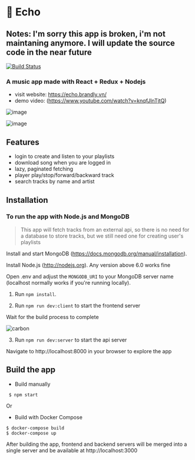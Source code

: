 # :musical_note: Echo

## **Notes**: I'm sorry this app is broken, i'm not maintaning anymore. I will update the source code in the near future

[![Build Status](https://travis-ci.org/dkakashi69/Echo.svg?branch=master)](https://travis-ci.org/dkakashi69/Echo)

### A music app made with React + Redux + Nodejs

- visit website: https://echo.brandly.vn/
- demo video: (https://www.youtube.com/watch?v=knqfJlnTjtQ)

![image](https://user-images.githubusercontent.com/20469909/41728104-2b752300-75a0-11e8-9caf-3869eaf41c20.png)

![image](https://user-images.githubusercontent.com/20469909/41728185-5a3e2380-75a0-11e8-8356-fc0a810934eb.png)


## Features
* login to create and listen to your playlists
* download song when you are logged in
* lazy, paginated fetching
* player play/stop/forward/backward track
* search tracks by name and artist

## Installation
### To run the app with Node.js and MongoDB
> This app will fetch tracks from an external api, so there is no need for a database to store tracks, but we still need one for creating user's playlists

Install and start MongoDB (https://docs.mongodb.org/manual/installation).

Install Node.js (http://nodejs.org). Any version above 6.0 works fine

Open .env and adjust the `MONGODB_URI` to your MongoDB server name (localhost normally works if you're running locally).

1. Run `npm install`.

2. Run `npm run dev:client` to start the frontend server

Wait for the build process to complete

![carbon](https://user-images.githubusercontent.com/20469909/41726824-29385c4a-759d-11e8-9c5c-15a48452ad6e.png)

3. Run `npm run dev:server` to start the api server

Navigate to http://localhost:8000 in your browser to explore the app

## Build the app
* Build manually
```
 $ npm start
```
Or
* Build with Docker Compose

```
$ docker-compose build
$ docker-compose up
```

After building the app, frontend and backend servers will be merged into a single server and be available at http://localhost:3000
